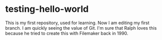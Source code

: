 # testing-hello-world
This is my first repository, used for learning.
Now I am editing my first branch. I am quickly seeing the value of Git. I'm sure that Ralph loves this because he tried to create this with Filemaker back in 1990.
